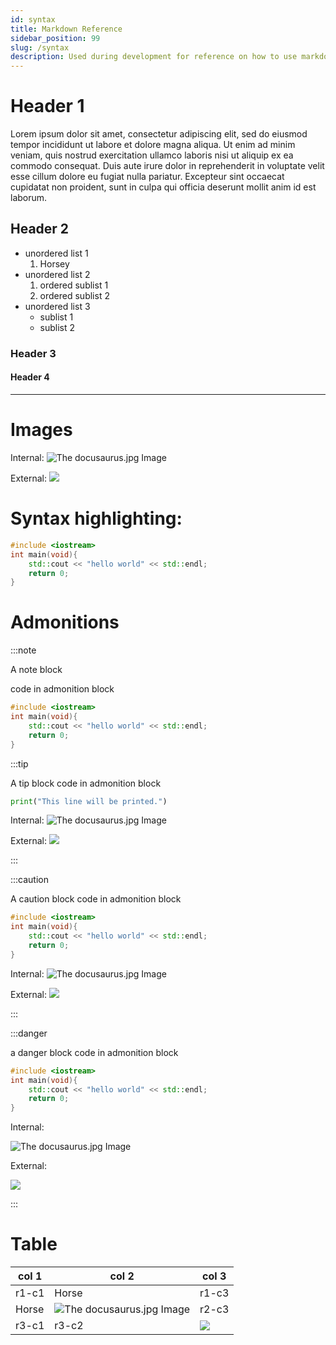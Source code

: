 ```yaml
---
id: syntax
title: Markdown Reference
sidebar_position: 99
slug: /syntax
description: Used during development for reference on how to use markdown syntax.
---
```


# Header 1

Lorem ipsum dolor sit amet, consectetur adipiscing elit, sed do eiusmod tempor incididunt ut labore et dolore magna aliqua. Ut enim ad minim veniam, quis nostrud exercitation ullamco laboris nisi ut aliquip ex ea commodo consequat. Duis aute irure dolor in reprehenderit in voluptate velit esse cillum dolore eu fugiat nulla pariatur. Excepteur sint occaecat cupidatat non proident, sunt in culpa qui officia deserunt mollit anim id est laborum.

## Header 2

- unordered list 1
  1.  Horsey
- unordered list 2
  1.  ordered sublist 1
  1.  ordered sublist 2
- unordered list 3
  - sublist 1
  - sublist 2

### Header 3

#### Header 4

---

# Images

[//]: # 'NOTE: Need to add additional ../ if moved inside a sub-category '

Internal:
![The docusaurus.jpg Image](../static/img/docusaurus.png)

External:
![](https://seneca-ictoer.github.io/OERResources/OERTemplate/docusaurus.png)

# Syntax highlighting:

```cpp
#include <iostream>
int main(void){
	std::cout << "hello world" << std::endl;
	return 0;
}
```

# Admonitions

:::note

A note block

code in admonition block

```cpp
#include <iostream>
int main(void){
	std::cout << "hello world" << std::endl;
	return 0;
}
```

:::tip

A tip block
code in admonition block

```python
print("This line will be printed.")
```

Internal:
![The docusaurus.jpg Image](../static/img/docusaurus.png)

External:
![](https://seneca-ictoer.github.io/OERResources/OERTemplate/docusaurus.png)

:::

:::caution

A caution block
code in admonition block

```cpp
#include <iostream>
int main(void){
	std::cout << "hello world" << std::endl;
	return 0;
}
```

Internal:
![The docusaurus.jpg Image](../static/img/docusaurus.png)

External:
![](https://seneca-ictoer.github.io/OERResources/OERTemplate/docusaurus.png)

:::

:::danger

a danger block
code in admonition block

```cpp
#include <iostream>
int main(void){
	std::cout << "hello world" << std::endl;
	return 0;
}
```

Internal:

![The docusaurus.jpg Image](../static/img/docusaurus.png)

External:

![](https://seneca-ictoer.github.io/OERResources/OERTemplate/docusaurus.png)

:::

# Table

| col 1 | col 2                                                     | col 3                                                                        |
| ----- | --------------------------------------------------------- | ---------------------------------------------------------------------------- |
| r1-c1 | Horse                                                     | r1-c3                                                                        |
| Horse | ![The docusaurus.jpg Image](../static/img/docusaurus.png) | r2-c3                                                                        |
| r3-c1 | r3-c2                                                     | ![](https://seneca-ictoer.github.io/OERResources/OERTemplate/docusaurus.png) |
